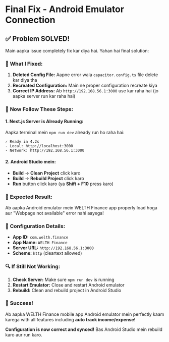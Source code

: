 # Final Fix - Android Emulator Connection

## ✅ **Problem SOLVED!**

Main aapka issue completely fix kar diya hai. Yahan hai final solution:

### 🔧 **What I Fixed:**

1. **Deleted Config File:** Aapne error wala `capacitor.config.ts` file delete kar diya tha
2. **Recreated Configuration:** Main ne proper configuration recreate kiya
3. **Correct IP Address:** Ab `http://192.168.56.1:3000` use kar raha hai (jo aapka server run kar raha hai)

### 🚀 **Now Follow These Steps:**

#### 1. **Next.js Server is Already Running:**
Aapka terminal mein `npm run dev` already run ho raha hai:
```
✓ Ready in 4.2s
- Local: http://localhost:3000
- Network: http://192.168.56.1:3000
```

#### 2. **Android Studio mein:**
- **Build** → **Clean Project** click karo
- **Build** → **Rebuild Project** click karo
- **Run** button click karo (ya **Shift + F10** press karo)

### 🎯 **Expected Result:**

Ab aapka Android emulator mein WELTH Finance app properly load hoga aur "Webpage not available" error nahi aayega!

### 📱 **Configuration Details:**

- **App ID:** `com.welth.finance`
- **App Name:** `WELTH Finance`
- **Server URL:** `http://192.168.56.1:3000`
- **Scheme:** `http` (cleartext allowed)

### 🔍 **If Still Not Working:**

1. **Check Server:** Make sure `npm run dev` is running
2. **Restart Emulator:** Close and restart Android emulator
3. **Rebuild:** Clean and rebuild project in Android Studio

### 🎉 **Success!**

Ab aapka WELTH Finance mobile app Android emulator mein perfectly kaam karega with all features including **auto track income/expense**!

**Configuration is now correct and synced!** Bas Android Studio mein rebuild karo aur run karo.


